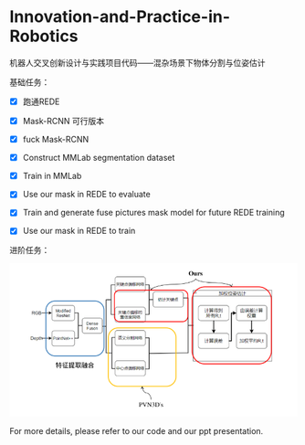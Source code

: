 # Innovation-and-Practice-in-Robotics
机器人交叉创新设计与实践项目代码——混杂场景下物体分割与位姿估计



基础任务：

- [x] 跑通REDE
- [x] Mask-RCNN 可行版本
- [x] fuck Mask-RCNN
- [x] Construct MMLab segmentation dataset
- [x] Train in MMLab
- [x] Use our mask in REDE to evaluate
- [x] Train and generate fuse pictures mask model for future REDE training
- [x] Use our mask in REDE to train



进阶任务：

![Screenshot from 2022-04-09 21-23-31](https://github.com/LeoDuhz/Innovation-and-Practice-in-Robotics/blob/master/README.assets/Screenshot%20from%202022-04-09%2021-23-31.png)



For more details, please refer to our code and our ppt presentation.
